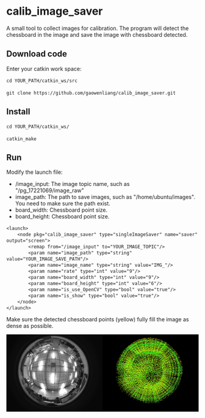 # calib_image_saver

A small tool to collect images for calibration. The program will detect the chessboard in the image and save the image with chessboard detected.

## Download code  

Enter your catkin work space:

```
cd YOUR_PATH/catkin_ws/src
  
git clone https://github.com/gaowenliang/calib_image_saver.git
```
## Install

```
cd YOUR_PATH/catkin_ws/

catkin_make
```

## Run

Modify the launch file:

* /image_input: The image topic name, such as "/pg_17221069/image_raw"
* image_path: The path to save images, such as "/home/ubuntu/images". You need to make sure the path exist.
* board_width: Chessboard point size.
* board_height: Chessboard point size.

```
<launch>
    <node pkg="calib_image_saver" type="singleImageSaver" name="saver" output="screen">
        <remap from="/image_input" to="YOUR_IMAGE_TOPIC"/>
        <param name="image_path" type="string" value="YOUR_IMAGE_SAVE_PATH"/>
        <param name="image_name" type="string" value="IMG_"/>
        <param name="rate" type="int" value="9"/>
        <param name="board_width" type="int" value="9"/>
        <param name="board_height" type="int" value="6"/>
        <param name="is_use_OpenCV" type="bool" value="true"/>
        <param name="is_show" type="bool" value="true"/>
    </node>
</launch>
```

Make sure the detected chessboard points (yellow) fully fill the image as dense as possible.

<img src="doc/Distributed.jpg">

